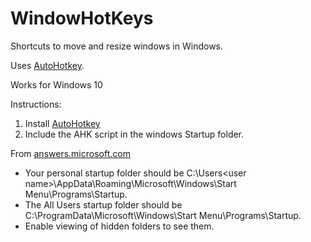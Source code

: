 # WindowHotKeys
Shortcuts to move and resize windows in Windows.

Uses [AutoHotkey](https://www.autohotkey.com/).

Works for Windows 10

Instructions:
1. Install [AutoHotkey](https://www.autohotkey.com/)
2. Include the AHK script in the windows Startup folder.

From [answers.microsoft.com](https://answers.microsoft.com/en-us/windows/forum/all/how-to-get-startup-folder-in-start-all-programs/d3f5486a-16c0-4e69-8446-c50dd35163f1#:~:text=Your%20personal%20startup%20folder%20should,if%20they%20aren't%20there.)
- Your personal startup folder should be C:\Users\<user name>\AppData\Roaming\Microsoft\Windows\Start Menu\Programs\Startup.
- The All Users startup folder should be C:\ProgramData\Microsoft\Windows\Start Menu\Programs\Startup.
- Enable viewing of hidden folders to see them.